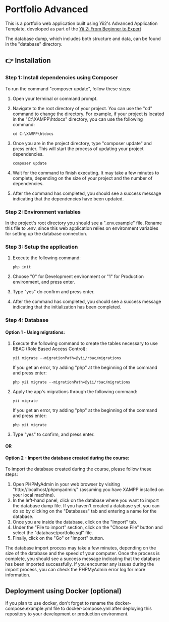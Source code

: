 # Portfolio Advanced

This is a portfolio web application built using Yii2's Advanced Application Template, developed as part of
the [Yii 2: From Beginner to Expert](https://www.udemy.com/course/yii-2-from-beginner-to-expert/?referralCode=90749EB6EAA81B686777)

The database dump, which includes both structure and data, can be found in the "database" directory.

## 👉 Installation

### Step 1: Install dependencies using Composer
To run the command "composer update", follow these steps:

1. Open your terminal or command prompt.
2. Navigate to the root directory of your project. You can use the "cd" command to change the directory. For example, if your project is located in the "C:\XAMPP\htdocs" directory, you can use the following command:

   `cd C:\XAMPP\htdocs`
4. Once you are in the project directory, type "composer update" and press enter. This will start the process of updating your project dependencies.

   `composer update`
6. Wait for the command to finish executing. It may take a few minutes to complete, depending on the size of your project and the number of dependencies.
7. After the command has completed, you should see a success message indicating that the dependencies have been updated.


### Step 2: Environment variables
In the project's root directory you should see a ".env.example" file. Rename this file to .env, since this web application relies on environment variables for setting up the database connection.

### Step 3: Setup the application
1. Execute the following command:

   `php init`

2. Choose "0" for Development environment or "1" for Production environment, and press enter.
3. Type "yes" do confirm and press enter.
4. After the command has completed, you should see a success message indicating that the initialization has been completed.

### Step 4: Database
#### Option 1 - Using migrations:
1. Execute the following command to create the tables necessary to use RBAC (Role Based Access Control):

   `yii migrate --migrationPath=@yii/rbac/migrations`

    If you get an error, try adding "php" at the beginning of the command and press enter:

   `php yii migrate --migrationPath=@yii/rbac/migrations`

2. Apply the app's migrations through the following command:

   `yii migrate`

   If you get an error, try adding "php" at the beginning of the command and press enter:

   `php yii migrate`

3. Type "yes" to confirm, and press enter.

#### OR
#### Option 2 - Import the database created during the course:

To import the database created during the course, please follow these steps:

1. Open PHPMyAdmin in your web browser by visiting "http://localhost/phpmyadmin/" (assuming you have XAMPP installed on your local machine).
2. In the left-hand panel, click on the database where you want to import the database dump file. If you haven't created a database yet, you can do so by clicking on the "Databases" tab and entering a name for the database.
3. Once you are inside the database, click on the "Import" tab.
4. Under the "File to import" section, click on the "Choose File" button and select the "database/portfolio.sql" file.
5. Finally, click on the "Go" or "Import" button.

The database import process may take a few minutes, depending on the size of the database and the speed of your computer. Once the process is complete, you should see a success message indicating that the database has been imported successfully.
If you encounter any issues during the import process, you can check the PHPMyAdmin error log for more information.

## Deployment using Docker (optional)
If you plan to use docker, don't forget to rename the docker-compose.example.yml file to docker-compose.yml after deploying this repository to your development or production environment.
